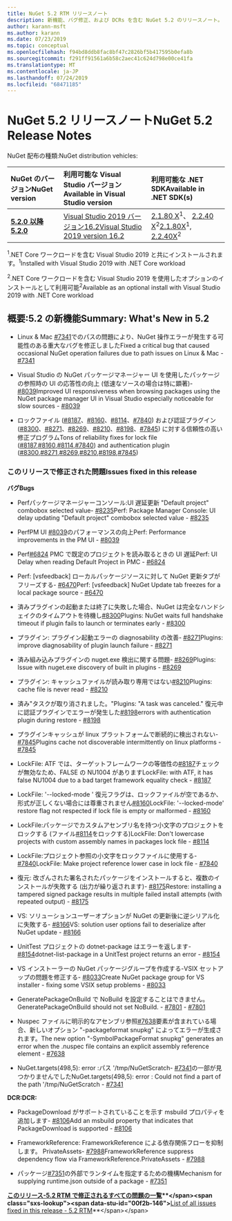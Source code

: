 ```yaml
---
title: NuGet 5.2 RTM リリースノート
description: 新機能、バグ修正、および DCRs を含む NuGet 5.2 のリリースノート。
author: karann-msft
ms.author: karann
ms.date: 07/23/2019
ms.topic: conceptual
ms.openlocfilehash: f94bd8ddb8fac8bf47c2826bf5b417595b0efa8b
ms.sourcegitcommit: f291ff91561a6b58c2aec41c624d798e00ce41fa
ms.translationtype: MT
ms.contentlocale: ja-JP
ms.lasthandoff: 07/24/2019
ms.locfileid: "68471185"
---
```

# <a name="nuget-52-release-notes"></a><span data-ttu-id="00f2b-103">NuGet 5.2 リリースノート</span><span class="sxs-lookup"><span data-stu-id="00f2b-103">NuGet 5.2 Release Notes</span></span>

<span data-ttu-id="00f2b-104">NuGet 配布の種類:</span><span class="sxs-lookup"><span data-stu-id="00f2b-104">NuGet distribution vehicles:</span></span>

| <span data-ttu-id="00f2b-105">NuGet のバージョン</span><span class="sxs-lookup"><span data-stu-id="00f2b-105">NuGet version</span></span> | <span data-ttu-id="00f2b-106">利用可能な Visual Studio バージョン</span><span class="sxs-lookup"><span data-stu-id="00f2b-106">Available in Visual Studio version</span></span>| <span data-ttu-id="00f2b-107">利用可能な .NET SDK</span><span class="sxs-lookup"><span data-stu-id="00f2b-107">Available in .NET SDK(s)</span></span>|
|:---|:---|:---|
| [<span data-ttu-id="00f2b-108">**5.2.0 以降**</span><span class="sxs-lookup"><span data-stu-id="00f2b-108">**5.2.0**</span></span>](https://nuget.org/downloads) | [<span data-ttu-id="00f2b-109">Visual Studio 2019 バージョン16.2</span><span class="sxs-lookup"><span data-stu-id="00f2b-109">Visual Studio 2019 version 16.2</span></span>](https://visualstudio.microsoft.com/downloads/) | <span data-ttu-id="00f2b-110">[2.1.80 X](https://dotnet.microsoft.com/download/dotnet-core/2.1)<sup>1</sup>、 [2.2.40 X](https://dotnet.microsoft.com/download/dotnet-core/2.2)<sup>2</sup></span><span class="sxs-lookup"><span data-stu-id="00f2b-110">[2.1.80X](https://dotnet.microsoft.com/download/dotnet-core/2.1)<sup>1</sup>, [2.2.40X](https://dotnet.microsoft.com/download/dotnet-core/2.2)<sup>2</sup></span></span> |

<span data-ttu-id="00f2b-111"><sup>1</sup>.NET Core ワークロードを含む Visual Studio 2019 と共にインストールされます。</span><span class="sxs-lookup"><span data-stu-id="00f2b-111"><sup>1</sup>Installed with Visual Studio 2019 with .NET Core workload</span></span> 

<span data-ttu-id="00f2b-112"><sup>2</sup>.NET Core ワークロードを含む Visual Studio 2019 を使用したオプションのインストールとして利用可能</span><span class="sxs-lookup"><span data-stu-id="00f2b-112"><sup>2</sup>Available as an optional install with Visual Studio 2019 with .NET Core workload</span></span>

## <a name="summary-whats-new-in-52"></a><span data-ttu-id="00f2b-113">概要:5.2 の新機能</span><span class="sxs-lookup"><span data-stu-id="00f2b-113">Summary: What's New in 5.2</span></span>

* <span data-ttu-id="00f2b-114">Linux & Mac [#7341](https://github.com/NuGet/Home/issues/7341)でのパスの問題により、NuGet 操作エラーが発生する可能性のある重大なバグを修正しました</span><span class="sxs-lookup"><span data-stu-id="00f2b-114">Fixed a critical bug that caused occasional NuGet operation failures due to path issues on Linux & Mac - [#7341](https://github.com/NuGet/Home/issues/7341)</span></span>

* <span data-ttu-id="00f2b-115">Visual Studio の NuGet パッケージマネージャー UI を使用したパッケージの参照時の UI の応答性の向上 (低速なソースの場合は特に顕著)- [#8039](https://github.com/NuGet/Home/issues/8039)</span><span class="sxs-lookup"><span data-stu-id="00f2b-115">Improved UI responsiveness when browsing packages using the NuGet package manager UI in Visual Studio especially noticeable for slow sources - [#8039](https://github.com/NuGet/Home/issues/8039)</span></span>

* <span data-ttu-id="00f2b-116">ロックファイル ([#8187](https://github.com/NuGet/Home/issues/8187)、[#8160](https://github.com/NuGet/Home/issues/8160)、[#8114](https://github.com/NuGet/Home/issues/8114)、[#7840](https://github.com/NuGet/Home/issues/7840)) および認証プラグイン ([#8300](https://github.com/NuGet/Home/issues/8300)、[#8271](https://github.com/NuGet/Home/issues/8271)、[#8269](https://github.com/NuGet/Home/issues/8269)、[#8210](https://github.com/NuGet/Home/issues/8210)、[#8198](https://github.com/NuGet/Home/issues/8198)、[#7845](https://github.com/NuGet/Home/issues/7845)) に対する信頼性の高い修正プログラム</span><span class="sxs-lookup"><span data-stu-id="00f2b-116">Tons of reliability fixes for lock file ([#8187](https://github.com/NuGet/Home/issues/8187),[#8160](https://github.com/NuGet/Home/issues/8160),[#8114](https://github.com/NuGet/Home/issues/8114),[#7840](https://github.com/NuGet/Home/issues/7840)) and authentication plugin ([#8300](https://github.com/NuGet/Home/issues/8300),[#8271](https://github.com/NuGet/Home/issues/8271),[#8269](https://github.com/NuGet/Home/issues/8269),[#8210](https://github.com/NuGet/Home/issues/8210),[#8198](https://github.com/NuGet/Home/issues/8198),[#7845](https://github.com/NuGet/Home/issues/7845))</span></span>

### <a name="issues-fixed-in-this-release"></a><span data-ttu-id="00f2b-117">このリリースで修正された問題</span><span class="sxs-lookup"><span data-stu-id="00f2b-117">Issues fixed in this release</span></span>

<span data-ttu-id="00f2b-118">**バグ**</span><span class="sxs-lookup"><span data-stu-id="00f2b-118">**Bugs**</span></span>

* <span data-ttu-id="00f2b-119">Perfパッケージマネージャーコンソール:UI 遅延更新 "Default project" combobox selected value- [#8235](https://github.com/NuGet/Home/issues/8235)</span><span class="sxs-lookup"><span data-stu-id="00f2b-119">Perf: Package Manager Console:  UI delay updating "Default project" combobox selected value - [#8235](https://github.com/NuGet/Home/issues/8235)</span></span>

* <span data-ttu-id="00f2b-120">PerfPM UI [#8039](https://github.com/NuGet/Home/issues/8039)のパフォーマンスの向上</span><span class="sxs-lookup"><span data-stu-id="00f2b-120">Perf: Performance improvements in the PM UI - [#8039](https://github.com/NuGet/Home/issues/8039)</span></span>

* <span data-ttu-id="00f2b-121">Perf[#6824](https://github.com/NuGet/Home/issues/6824) PMC で既定のプロジェクトを読み取るときの UI 遅延</span><span class="sxs-lookup"><span data-stu-id="00f2b-121">Perf: UI Delay when reading Default Project in PMC - [#6824](https://github.com/NuGet/Home/issues/6824)</span></span>

* <span data-ttu-id="00f2b-122">Perf: [vsfeedback] ローカルパッケージソースに対して NuGet 更新タブがフリーズする- [#6470](https://github.com/NuGet/Home/issues/6470)</span><span class="sxs-lookup"><span data-stu-id="00f2b-122">Perf: [vsfeedback] NuGet Update tab freezes for a local package source - [#6470](https://github.com/NuGet/Home/issues/6470)</span></span>

* <span data-ttu-id="00f2b-123">済みプラグインの起動または終了に失敗した場合、NuGet は完全なハンドシェイクのタイムアウトを待機し[#8300](https://github.com/NuGet/Home/issues/8300)</span><span class="sxs-lookup"><span data-stu-id="00f2b-123">Plugins:  NuGet waits full handshake timeout if plugin fails to launch or terminates early - [#8300](https://github.com/NuGet/Home/issues/8300)</span></span>

* <span data-ttu-id="00f2b-124">プラグイン: プラグイン起動エラーの diagnosability の改善- [#8271](https://github.com/NuGet/Home/issues/8271)</span><span class="sxs-lookup"><span data-stu-id="00f2b-124">Plugins:  improve diagnosability of plugin launch failure - [#8271](https://github.com/NuGet/Home/issues/8271)</span></span>

* <span data-ttu-id="00f2b-125">済み組み込みプラグインの nuget.exe 検出に関する問題- [#8269](https://github.com/NuGet/Home/issues/8269)</span><span class="sxs-lookup"><span data-stu-id="00f2b-125">Plugins: Issue with nuget.exe discovery of built in plugins - [#8269](https://github.com/NuGet/Home/issues/8269)</span></span>

* <span data-ttu-id="00f2b-126">プラグイン: キャッシュファイルが読み取り専用ではない[#8210](https://github.com/NuGet/Home/issues/8210)</span><span class="sxs-lookup"><span data-stu-id="00f2b-126">Plugins:  cache file is never read - [#8210](https://github.com/NuGet/Home/issues/8210)</span></span>

* <span data-ttu-id="00f2b-127">済み"タスクが取り消されました。"</span><span class="sxs-lookup"><span data-stu-id="00f2b-127">Plugins:  "A task was canceled."</span></span> <span data-ttu-id="00f2b-128">復元中に認証プラグインでエラーが発生した[#8198](https://github.com/NuGet/Home/issues/8198)</span><span class="sxs-lookup"><span data-stu-id="00f2b-128">errors with authentication plugin during restore - [#8198](https://github.com/NuGet/Home/issues/8198)</span></span>

* <span data-ttu-id="00f2b-129">プラグインキャッシュが linux プラットフォームで断続的に検出されない- [#7845](https://github.com/NuGet/Home/issues/7845)</span><span class="sxs-lookup"><span data-stu-id="00f2b-129">Plugins cache not discoverable intermittently on linux platforms - [#7845](https://github.com/NuGet/Home/issues/7845)</span></span>

* <span data-ttu-id="00f2b-130">LockFile: ATF では、ターゲットフレームワークの等価性の[#8187](https://github.com/NuGet/Home/issues/8187)チェックが無効なため、FALSE の NU1004 があります</span><span class="sxs-lookup"><span data-stu-id="00f2b-130">LockFile: with ATF, it has false NU1004 due to a bad target framework equality check - [#8187](https://github.com/NuGet/Home/issues/8187)</span></span>

* <span data-ttu-id="00f2b-131">LockFile: '--locked-mode ' 復元フラグは、ロックファイルが空であるか、形式が正しくない場合には尊重されません[#8160](https://github.com/NuGet/Home/issues/8160)</span><span class="sxs-lookup"><span data-stu-id="00f2b-131">LockFile: '--locked-mode' restore flag not respected if lock file is empty or malformed - [#8160](https://github.com/NuGet/Home/issues/8160)</span></span>

* <span data-ttu-id="00f2b-132">LockFile:パッケージでカスタムアセンブリ名を持つ小文字のプロジェクトをロックする (ファイル[#8114](https://github.com/NuGet/Home/issues/8114)をロックする)</span><span class="sxs-lookup"><span data-stu-id="00f2b-132">LockFile: Don't lowercase projects with custom assembly names in packages lock file - [#8114](https://github.com/NuGet/Home/issues/8114)</span></span>

* <span data-ttu-id="00f2b-133">LockFile:プロジェクト参照の小文字をロックファイルに使用する- [#7840](https://github.com/NuGet/Home/issues/7840)</span><span class="sxs-lookup"><span data-stu-id="00f2b-133">LockFile: Make project reference lower case in lock file  - [#7840](https://github.com/NuGet/Home/issues/7840)</span></span>

* <span data-ttu-id="00f2b-134">復元: 改ざんされた署名されたパッケージをインストールすると、複数のインストールが失敗する (出力が繰り返されます)- [#8175](https://github.com/NuGet/Home/issues/8175)</span><span class="sxs-lookup"><span data-stu-id="00f2b-134">Restore:  installing a tampered signed package results in multiple failed install attempts (with repeated output) - [#8175](https://github.com/NuGet/Home/issues/8175)</span></span>

* <span data-ttu-id="00f2b-135">VS: ソリューションユーザーオプションが NuGet の更新後に逆シリアル化に失敗する- [#8166](https://github.com/NuGet/Home/issues/8166)</span><span class="sxs-lookup"><span data-stu-id="00f2b-135">VS: solution user options fail to deserialize after NuGet update - [#8166](https://github.com/NuGet/Home/issues/8166)</span></span>

* <span data-ttu-id="00f2b-136">UnitTest プロジェクトの dotnet-package はエラーを返します- [#8154](https://github.com/NuGet/Home/issues/8154)</span><span class="sxs-lookup"><span data-stu-id="00f2b-136">dotnet-list-package in a UnitTest project returns an error - [#8154](https://github.com/NuGet/Home/issues/8154)</span></span>

* <span data-ttu-id="00f2b-137">VS インストーラーの NuGet パッケージグループを作成する-VSIX セットアップの問題を修正する- [#8033](https://github.com/NuGet/Home/issues/8033)</span><span class="sxs-lookup"><span data-stu-id="00f2b-137">Create NuGet package group for VS installer - fixing some VSIX setup problems - [#8033](https://github.com/NuGet/Home/issues/8033)</span></span>

* <span data-ttu-id="00f2b-138">GeneratePackageOnBuild で NoBuild を設定することはできません。</span><span class="sxs-lookup"><span data-stu-id="00f2b-138">GeneratePackageOnBuild should not set NoBuild.</span></span><span data-ttu-id="00f2b-139"> - [#7801](https://github.com/NuGet/Home/issues/7801)</span><span class="sxs-lookup"><span data-stu-id="00f2b-139"> - [#7801](https://github.com/NuGet/Home/issues/7801)</span></span>

* <span data-ttu-id="00f2b-140">Nuspec ファイルに明示的なアセンブリ参照[#7638](https://github.com/NuGet/Home/issues/7638)要素が含まれている場合、新しいオプション "-packageformat snupkg" によってエラーが生成されます。</span><span class="sxs-lookup"><span data-stu-id="00f2b-140">The new option "-SymbolPackageFormat snupkg" generates an error when the .nuspec file contains an explicit assembly reference element - [#7638](https://github.com/NuGet/Home/issues/7638)</span></span>

* <span data-ttu-id="00f2b-141">NuGet.targets(498,5): error :パス '/tmp/NuGetScratch- [#7341](https://github.com/NuGet/Home/issues/7341)の一部が見つかりませんでした</span><span class="sxs-lookup"><span data-stu-id="00f2b-141">NuGet.targets(498,5): error : Could not find a part of the path '/tmp/NuGetScratch - [#7341](https://github.com/NuGet/Home/issues/7341)</span></span>

<span data-ttu-id="00f2b-142">**DCR:**</span><span class="sxs-lookup"><span data-stu-id="00f2b-142">**DCR:**</span></span>

* <span data-ttu-id="00f2b-143">PackageDownload がサポートされていることを示す msbuild プロパティを追加します- [#8106](https://github.com/NuGet/Home/issues/8106)</span><span class="sxs-lookup"><span data-stu-id="00f2b-143">Add an msbuild property that indicates that PackageDownload is supported - [#8106](https://github.com/NuGet/Home/issues/8106)</span></span>

* <span data-ttu-id="00f2b-144">FrameworkReference: FrameworkReference による依存関係フローを抑制します。 PrivateAssets- [#7988](https://github.com/NuGet/Home/issues/7988)</span><span class="sxs-lookup"><span data-stu-id="00f2b-144">FrameworkReference suppress dependency flow via FrameworkReference.PrivateAssets - [#7988](https://github.com/NuGet/Home/issues/7988)</span></span>

* <span data-ttu-id="00f2b-145">パッケージ[#7351](https://github.com/NuGet/Home/issues/7351)の外部でランタイムを指定するための機構</span><span class="sxs-lookup"><span data-stu-id="00f2b-145">Mechanism for supplying runtime.json outside of a package - [#7351](https://github.com/NuGet/Home/issues/7351)</span></span>

<span data-ttu-id="00f2b-146">**[このリリース-5.2 RTM で修正されるすべての問題の一覧](https://github.com/nuget/home/issues?q=is%3Aissue+is%3Aclosed+milestone%3A%225.2")**</span><span class="sxs-lookup"><span data-stu-id="00f2b-146">**[List of all issues fixed in this release - 5.2 RTM](https://github.com/nuget/home/issues?q=is%3Aissue+is%3Aclosed+milestone%3A%225.2")**</span></span>


